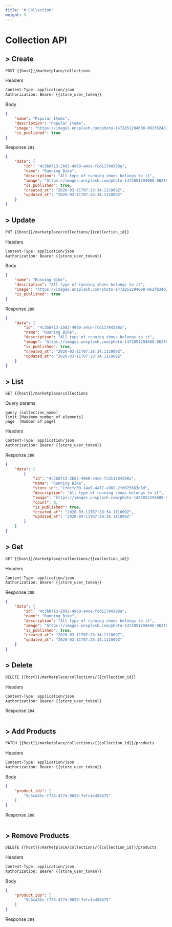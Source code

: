 ```yaml
---
title: '# Collection'
weight: 3
---
```


# Collection API

## > Create
```bash
POST {{host}}/marketplace/collections
```

Headers
```bash
Content-Type: application/json
Authorization: Bearer {{store_user_token}}
```

Body
```json
{
    "name": "Popular Items",
    "description": "Popular Items",
    "image": "https://images.unsplash.com/photo-1472851294608-062f824d29cc",
    "is_published": true
}
```

Response `201`
```json
{
    "data": {
        "id": "4c3b8713-2b02-4960-a4ce-fcd11784398a",
        "name": "Running Bike",
        "description": "All type of running shoes belongs to it",
        "image": "https://images.unsplash.com/photo-1472851294608-062f824d29cc",
        "is_published": true,
        "created_at": "2020-03-11T07:28:34.111009Z",
        "updated_at": "2020-03-11T07:28:34.111009Z"
    }
}
```

## > Update
```bash
PUT {{host}}/marketplace/collections/{{collection_id}}
```

Headers
```bash
Content-Type: application/json
Authorization: Bearer {{store_user_token}}
```

Body
```json
{
    "name": "Running Bike",
    "description": "All type of running shoes belongs to it",
    "image": "https://images.unsplash.com/photo-1472851294608-062f824d29cc",
    "is_published": true
}
```

Response `200`
```json
{
    "data": {
        "id": "4c3b8713-2b02-4960-a4ce-fcd11784398a",
        "name": "Running Bike",
        "description": "All type of running shoes belongs to it",
        "image": "https://images.unsplash.com/photo-1472851294608-062f824d29cc",
        "is_published": true,
        "created_at": "2020-03-11T07:28:34.111009Z",
        "updated_at": "2020-03-11T07:28:34.111009Z"
    }
}
```

## > List
```bash
GET {{host}}/marketplace/collections
```

Query params
```text
query [collection_name]
limit [Maximum number of elements]
page  [Number of page]
```

Headers
```bash
Content-Type: application/json
Authorization: Bearer {{store_user_token}}
```

Response `200`
```json
{
    "data": [
        {
            "id": "4c3b8713-2b02-4960-a4ce-fcd11784398a",
            "name": "Running Bike",
            "store_id": "1fdcfc30-14a9-4a72-a902-2fd025663e6d",
            "description": "All type of running shoes belongs to it",
            "image": "https://images.unsplash.com/photo-1472851294608-062f824d29cc",
            "count": 0,
            "is_published": true,
            "created_at": "2020-03-11T07:28:34.111009Z",
            "updated_at": "2020-03-11T07:28:34.111009Z"
        }
    ]
}
```

## > Get
```bash
GET {{host}}/marketplace/collections/{{collection_id}}
```

Headers
```bash
Content-Type: application/json
Authorization: Bearer {{store_user_token}}
```

Response `200`
```json
{
    "data": {
        "id": "4c3b8713-2b02-4960-a4ce-fcd11784398a",
        "name": "Running Bike",
        "description": "All type of running shoes belongs to it",
        "image": "https://images.unsplash.com/photo-1472851294608-062f824d29cc",
        "is_published": true,
        "created_at": "2020-03-11T07:28:34.111009Z",
        "updated_at": "2020-03-11T07:28:34.111009Z"
    }
}
```

## > Delete
```bash
DELETE {{host}}/marketplace/collections/{{collection_id}}
```

Headers
```bash
Content-Type: application/json
Authorization: Bearer {{store_user_token}}
```

Response `204`
```bash

```

## > Add Products
```bash
PATCH {{host}}/marketplace/collections/{{collection_id}}/products
```

Headers
```bash
Content-Type: application/json
Authorization: Bearer {{store_user_token}}
```

Body
```json
{
    "product_ids": [
        "9c5cd45c-f726-477d-9029-7efc4e453675"
    ]
}
```

Response `200`
```json

```

## > Remove Products
```bash
DELETE {{host}}/marketplace/collections/{{collection_id}}/products
```

Headers
```bash
Content-Type: application/json
Authorization: Bearer {{store_user_token}}
```

Body
```json
{
    "product_ids": [
        "9c5cd45c-f726-477d-9029-7efc4e453675"
    ]
}
```

Response `204`
```json

```

